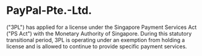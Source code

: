 # PayPal-Pte.-Ltd.
("3PL") has applied for a license under the Singapore Payment Services Act ("PS Act") with the Monetary Authority of Singapore. During this statutory transitional period, 3PL is operating under an exemption from holding a license and is allowed to continue to provide specific payment services.
